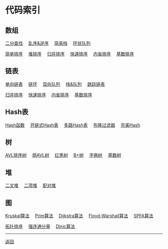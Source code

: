 # 代码索引

## 数组
[二分查找](../array/search.go)　
[乱序&逆序](../array/shuffle.go)　
[简易栈](../array/stack.go)　
[环状队列](../array/queue.go)

[简单排序](../array/sort/basic_sort.go)　
[堆排序](../array/sort/heap_sort.go)　
[归并排序](../array/sort/merge_sort.go)　
[快速排序](../array/sort/quick_sort.go)　
[内省排序](../array/sort/intro_sort.go)　
[基数排序](../array/sort/radix_sort.go)

## 链表
[单向链表](../linkedlist/list.go)　
[链环](../linkedlist/ring/ring.go)　
[双向队列](../linkedlist/deque/deque.go)　
[栈&队列](../linkedlist/deque/adapter.go)　
[跳跃链表](../linkedlist/skiplist/skiplist.go)　

[归并排序](../linkedlist/sort/merge_sort.go)　
[快速排序](../linkedlist/sort/quick_sort.go)　
[内省排序](../linkedlist/sort/intro_sort.go)　
[基数排序](../linkedlist/sort/radix_sort.go)

## Hash表
[Hash函数](..//hashtable/spooky.go)　
[开链式Hash表](../hashtable/chained/set.go)　
[多路Hash表](../hashtable/cuckoo/set.go)　
[布隆过滤器](../hashtable/bloomfliter/fliter.go)　
[完美Hash](../hashtable/perfect/bdz.go)

## 树
[AVL排序树](../tree/avl/rank)　
[弱AVL树](../tree/avl/weak)　
[红黑树](../tree/redblack)　
[B+树](../tree/bplus)　
[字典树](../tree/trie/trie.go)　
[基数树](../tree/trie/radix/map.go)

## 堆
[二叉堆](../heap/binary/heap.go)　
[二项堆](../heap/binomial/heap.go)　
[配对堆](../heap/pairing/heap.go)

## 图
[Kruskal算法](../graph/span/kruskal.go)　
[Prim算法](../graph/span/prim.go)　
[Dijkstra算法](../graph/path/dijkstra.go)　
[Floyd-Warshall算法](../graph/path/floyd-warshall.go)　
[SPFA算法](../graph/path/spfa.go)

[拓扑排序](../graph/topo.go)　
[强连通分量](../graph/split.go)　
[Dinic算法](../graph/flow)　

---
[返回](../README.md)
